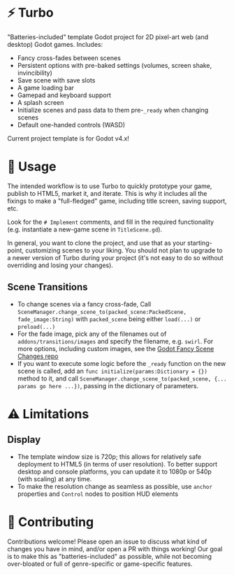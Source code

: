 # ⚡ Turbo

"Batteries-included" template Godot project for 2D pixel-art web (and desktop) Godot games. Includes:

- Fancy cross-fades between scenes
- Persistent options with pre-baked settings (volumes, screen shake, invincibility)
- Save scene with save slots
- A game loading bar
- Gamepad and keyboard support
- A splash screen
- Initialize scenes and pass data to them pre-`_ready` when changing scenes
- Default one-handed controls (WASD)

Current project template is for Godot v4.x!

# 📖 Usage

The intended workflow is to use Turbo to quickly prototype your game, publish to HTML5, market it, and iterate. This is why it includes all the fixings to make a "full-fledged" game, including title screen, saving support, etc.

Look for the `# Implement` comments, and fill in the required functionality (e.g. instantiate a new-game scene in `TitleScene.gd`).

In general, you want to clone the project, and use that as your starting-point, customizing scenes to your liking. You should not plan to upgrade to a newer version of Turbo during your project (it's not easy to do so without overriding and losing your changes).

## Scene Transitions

- To change scenes via a fancy cross-fade, Call `SceneManager.change_scene_to(packed_scene:PackedScene, fade_image:String)` with `packed_scene` being either `load(...)` or `preload(...)`
- For the fade image, pick any of the filenames out of `addons/transitions/images` and specify the filename, e.g. `swirl`. For more options, including custom images, see the [Godot Fancy Scene Changes repo](https://github.com/nightblade9/godot-fancy-scene-changes)
- If you want to execute some logic before the `_ready` function on the new scene is called, add an `func initialize(params:Dictionary = {})` method to it, and call `SceneManager.change_scene_to(packed_scene, {... params go here ...})`, passing in the dictionary of parameters.

# ⚠️ Limitations

## Display ##

- The template window size is 720p; this allows for relatively safe deployment to HTML5 (in terms of user resolution). To better support desktop and console platforms, you can update it to 1080p or 540p (with scaling) at any time. 
- To make the resolution change as seamless as possible, use `anchor` properties and `Control` nodes to position HUD elements

# 🔧 Contributing

Contributions welcome! Please open an issue to discuss what kind of changes you have in mind, and/or open a PR with things working! Our goal is to make this as "batteries-included" as possible, while not becoming over-bloated or full of genre-specific or game-specific features.
